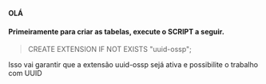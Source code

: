 **OLÁ**

#### Primeiramente para criar as tabelas, execute o SCRIPT a seguir.

> CREATE EXTENSION IF NOT EXISTS "uuid-ossp";

Isso vai garantir que a extensão uuid-ossp sejá ativa e possibilite o trabalho com UUID
